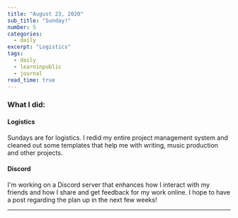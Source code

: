 ```yaml
---
title: "August 23, 2020"
sub_title: "Sunday!"
number: 5
categories:
  - daily
excerpt: "Logistics"
tags:
  - daily
  - learninpublic
  - journal
read_time: true
---
```


### What I did:

#### Logistics

Sundays are for logistics. I redid my entire project management system and cleaned out some templates that help me with writing, music production and other projects.

#### Discord

I'm working on a Discord server that enhances how I interact with my friends and how I share and get feedback for my work online. I hope to have a post regarding the plan up in the next few weeks!

---
